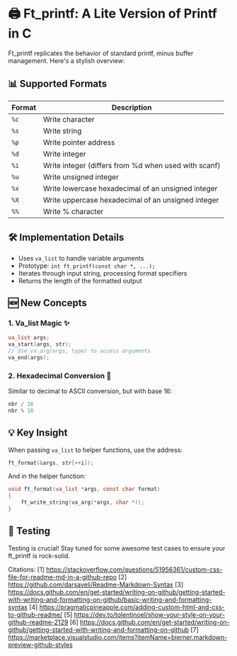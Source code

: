 # 🖨️ Ft_printf: A Lite Version of Printf in C

Ft_printf replicates the behavior of standard printf, minus buffer management. Here's a stylish overview:

## 📊 Supported Formats

| Format | Description |
|--------|-------------|
| `%c`   | Write character |
| `%s`   | Write string |
| `%p`   | Write pointer address |
| `%d`   | Write integer |
| `%i`   | Write integer (differs from %d when used with scanf) |
| `%u`   | Write unsigned integer |
| `%x`   | Write lowercase hexadecimal of an unsigned integer |
| `%X`   | Write uppercase hexadecimal of an unsigned integer |
| `%%`   | Write % character |

## 🛠️ Implementation Details

- Uses `va_list` to handle variable arguments
- Prototype: `int ft_printf(const char *, ...);`
- Iterates through input string, processing format specifiers
- Returns the length of the formatted output

## 🆕 New Concepts

### 1. Va_list Magic ✨

```c
va_list args;
va_start(args, str);
// Use va_arg(args, type) to access arguments
va_end(args);
```

### 2. Hexadecimal Conversion 🔢

Similar to decimal to ASCII conversion, but with base 16:

```c
nbr / 16
nbr % 16
```

## 💡 Key Insight

When passing `va_list` to helper functions, use the address:

```c
ft_format(&args, str[++i]);
```

And in the helper function:

```c
void ft_format(va_list *args, const char format)
{
    ft_write_string(va_arg(*args, char *));
}
```

## 🧪 Testing

Testing is crucial! Stay tuned for some awesome test cases to ensure your ft_printf is rock-solid.

Citations:
[1] https://stackoverflow.com/questions/51956361/custom-css-file-for-readme-md-in-a-github-repo
[2] https://github.com/darsaveli/Readme-Markdown-Syntax
[3] https://docs.github.com/en/get-started/writing-on-github/getting-started-with-writing-and-formatting-on-github/basic-writing-and-formatting-syntax
[4] https://pragmaticpineapple.com/adding-custom-html-and-css-to-github-readme/
[5] https://dev.to/tolentinoel/show-your-style-on-your-github-readme-2129
[6] https://docs.github.com/en/get-started/writing-on-github/getting-started-with-writing-and-formatting-on-github
[7] https://marketplace.visualstudio.com/items?itemName=bierner.markdown-preview-github-styles
